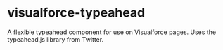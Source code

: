 visualforce-typeahead
=====================

A flexible typeahead component for use on Visualforce pages.  Uses the typeahead.js library from Twitter.

